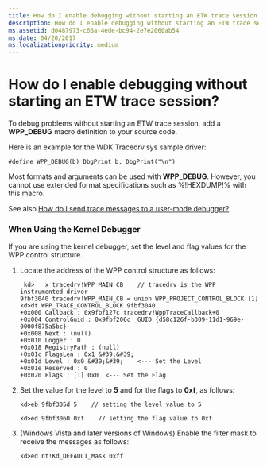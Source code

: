 ```yaml
---
title: How do I enable debugging without starting an ETW trace session
description: How do I enable debugging without starting an ETW trace session
ms.assetid: d0487973-c66a-4ede-bc94-2e7e2060ab54
ms.date: 04/20/2017
ms.localizationpriority: medium
---
```


# How do I enable debugging without starting an ETW trace session?


To debug problems without starting an ETW trace session, add a **WPP\_DEBUG** macro definition to your source code.

Here is an example for the WDK Tracedrv.sys sample driver:

```
#define WPP_DEBUG(b) DbgPrint b, DbgPrint("\n")
```

Most formats and arguments can be used with **WPP\_DEBUG**. However, you cannot use extended format specifications such as %!HEXDUMP!% with this macro.

See also [How do I send trace messages to a user-mode debugger?](how-do-i-send-trace-messages-to-a-user-mode-debugger-.md).

### <span id="when_using_the_kernel_debugger"></span><span id="WHEN_USING_THE_KERNEL_DEBUGGER"></span>When Using the Kernel Debugger

If you are using the kernel debugger, set the level and flag values for the WPP control structure.

1.  Locate the address of the WPP control structure as follows:
    ```
     kd>   x tracedrv!WPP_MAIN_CB    // tracedrv is the WPP instrumented driver
    9fbf3040 tracedrv!WPP_MAIN_CB = union WPP_PROJECT_CONTROL_BLOCK [1]
    kd>dt WPP_TRACE_CONTROL_BLOCK 9fbf3040  
    +0x000 Callback : 0x9fbf127c tracedrv!WppTraceCallback+0
    +0x004 ControlGuid : 0x9fbf206c _GUID {d58c126f-b309-11d1-969e-0000f875a5bc}
    +0x008 Next : (null) 
    +0x010 Logger : 0
    +0x018 RegistryPath : (null) 
    +0x01c FlagsLen : 0x1 &#39;&#39;
    +0x01d Level : 0x0 &#39;&#39;    <--- Set the Level
    +0x01e Reserved : 0
    +0x020 Flags : [1] 0x0  <--- Set the Flag
    ```

2.  Set the value for the level to **5** and for the flags to **0xf**, as follows:
    ```
    kd>eb 9fbf305d 5    // setting the level value to 5
    ```

    ```
    kd>ed 9fbf3060 0xf    // setting the flag value to 0xf
    ```

3.  (Windows Vista and later versions of Windows) Enable the filter mask to receive the messages as follows:
    ```
    kd>ed nt!Kd_DEFAULT_Mask 0xff
    ```

 

 





